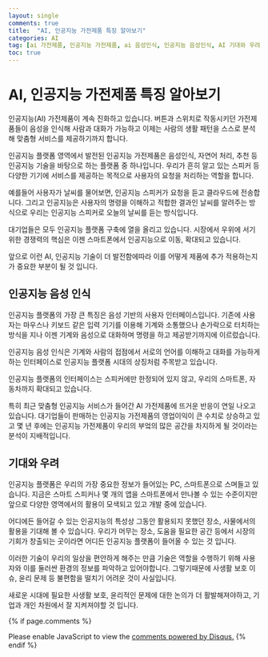 ```yaml
---
layout: single
comments: true
title:  "AI, 인공지능 가전제품 특징 알아보기"
categories: AI
tag: [ai 가전제품, 인공지능 가전제품, ai 음성인식, 인공지능 음성인식, AI 기대와 우려]
toc: true
---
```



# AI, 인공지능 가전제품 특징 알아보기

인공지능(AI) 가전제품이 계속 진화하고 있습니다. 버튼과 스위치로 작동시키던 가전제품들이 음성을 인식해 사람과 대화가 가능하고 이제는 사람의 생활 패턴을 스스로 분석해 맞춤형 서비스를 제공하기까지 합니다.

인공지능 플랫폼 영역에서 발전된 인공지능 가전제품은 음성인식, 자연어 처리, 추천 등 인공지능 기술을 바탕으로 하는 플랫폼 중 하나입니다. 우리가 흔히 알고 있는 스피커 등 다양한 기기에 서비스를 제공하는 목적으로 사용자의 요청을 처리하는 역할을 합니다.

예를들어 사용자가 날씨를 물어보면, 인공지능 스피커가 요청을 듣고 클라우드에 전송합니다. 그리고 인공지능은 사용자의 명령을 이해하고 적합한 결과인 날씨를 알려주는 방식으로 우리는 인공지능 스피커로 오늘의 날씨를 듣는 방식입니다.

대기업들은 모두 인공지능 플랫폼 구축에 열을 올리고 있습니다. 시장에서 우위에 서기 위한 경쟁력의 핵심은 이젠 스마트폰에서 인공지능으로 이동, 확대되고 있습니다.

앞으로 이런 AI, 인공지능 기술이 더 발전함에따라 이를 어떻게 제품에 추가 적용하는지가 중요한 부분이 될 것 입니다.


## 인공지능 음성 인식

인공지능 플랫폼의 가장 큰 특징은 음성 기반의 사용자 인터페이스입니다. 기존에 사용자는 마우스나 키보드 같은 입력 기기를 이용해 기계와 소통했으나 손가락으로 터치하는 방식을 지나 이젠 기계와 음성으로 대화하며 명령을 하고 제공받기까지에 이르렀습니다.

인공지능 음성 인식은 기계와 사람의 접점에서 서로의 언어를 이해하고 대화를 가능하게 하는 인터페이스로 인공지능 플랫폼 시대의 상징처럼 주목받고 있습니다.

인공지능 플랫폼의 인터페이스는 스피커에만 한정되어 있지 않고, 우리의 스마트폰, 자동차까지 확대되고 있습니다.

특히 최근 맞춤형 인공지능 서비스가 들어간 AI 가전제품에 뜨거운 반응이 연일 나오고 있습니다. 대기업들이 판매하는 인공지능 가전제품의 영업이익이 큰 수치로 상승하고 있고 몇 년 후에는 인공지능 가전제품이 우리의 부엌의 많은 공간을 차지하게 될 것이라는 분석이 지배적입니다.


## 기대와 우려

인공지능 플랫폼은 우리의 가장 중요한 정보가 들어있는 PC, 스마트폰으로 스며들고 있습니다. 지금은 스마트 스피커나 몇 개의 앱을 스마트폰에서 만나볼 수 있는 수준이지만 앞으로 다양한 영역에서의 활용이 모색되고 있고 개발 중에 있습니다.

어디에든 들어갈 수 있는 인공지능의 특성상 그동안 활용되지 못했던 장소, 사물에서의 활용을 기대해 볼 수 있습니다. 우리가 머무는 장소, 도움을 필요한 공간 등에서 시장의 기회가 창출되는 곳이라면 어디든 인공지능 플랫폼이 들어올 수 있는 것 입니다.

이러한 기술이 우리의 일상을 편안하게 해주는 만큼 기술은 역할을 수행하기 위해 사용자와 이를 둘러싼 환경의 정보를 파악하고 있어야합니다. 그렇기때문에 사생활 보호 이슈, 윤리 문제 등 불편함을 떨치기 어려운 것이 사실입니다.

새로운 시대에 필요한 사생활 보호, 윤리적인 문제에 대한 논의가 더 활발해져야하고, 기업과 개인 차원에서 잘 지켜져야할 것 입니다.



{% if page.comments %}
<div id="disqus_thread"></div>
<script>
    /**
    *  RECOMMENDED CONFIGURATION VARIABLES: EDIT AND UNCOMMENT THE SECTION BELOW TO INSERT DYNAMIC VALUES FROM YOUR PLATFORM OR CMS.
    *  LEARN WHY DEFINING THESE VARIABLES IS IMPORTANT: https://disqus.com/admin/universalcode/#configuration-variables    */
    
    var disqus_config = function () {
    this.page.url = "{{ page.url | absolute_url }};";  // Replace PAGE_URL with your page's canonical URL variable
    this.page.identifier = "{{ page.id }}";; // Replace PAGE_IDENTIFIER with your page's unique identifier variable
    };
    
    (function() { // DON'T EDIT BELOW THIS LINE
    var d = document, s = d.createElement('script');
    s.src = 'https://alphafaceblog.disqus.com/embed.js';
    s.setAttribute('data-timestamp', +new Date());
    (d.head || d.body).appendChild(s);
    })();
</script>
<noscript>Please enable JavaScript to view the <a href="https://disqus.com/?ref_noscript">comments powered by Disqus.</a></noscript>
{% endif %}